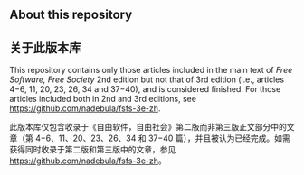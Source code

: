 ## About this repository

## 关于此版本库

This repository contains only those articles included in the main text of _Free Software, Free Society_ 2nd edition but not that of 3rd edition (i.e., articles 4−6, 11, 20, 23, 26, 34 and 37−40), and is considered finished. For those articles included both in 2nd and 3rd editions, see <https://github.com/nadebula/fsfs-3e-zh>.

此版本库仅包含收录于《自由软件，自由社会》第二版而非第三版正文部分中的文章（第 4−6、11、20、23、26、34 和 37−40 篇），并且被认为已经完成。如需获得同时收录于第二版和第三版中的文章，参见<https://github.com/nadebula/fsfs-3e-zh>。

